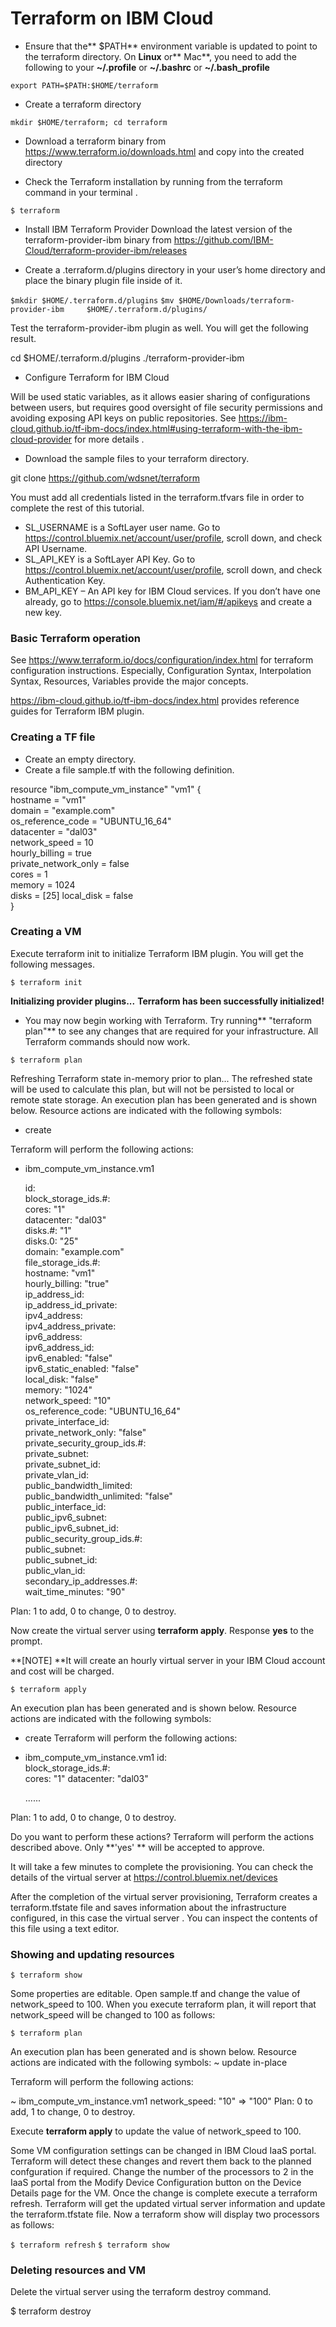 # Terraform on IBM Cloud

- Ensure that the** $PATH** environment variable is updated to point to the terraform directory.
On **Linux** or** Mac**, you need to add the following to your **~/.profile** or **~/.bashrc** or  **~/.bash_profile**

`export PATH=$PATH:$HOME/terraform`

- Create a terraform directory

`mkdir $HOME/terraform; cd terraform`

- Download a terraform binary from  https://www.terraform.io/downloads.html and copy into the created directory

- Check the Terraform installation by running from the terraform command in your terminal .

`$ terraform`

- Install IBM Terraform Provider 
Download the latest version of the terraform-provider-ibm binary from https://github.com/IBM-Cloud/terraform-provider-ibm/releases 

- Create a .terraform.d/plugins directory in your user’s home directory and place the binary plugin file inside of it.

`$mkdir $HOME/.terraform.d/plugins`
`$mv $HOME/Downloads/terraform-provider-ibm     $HOME/.terraform.d/plugins/ `

Test the terraform-provider-ibm plugin as well. You will get the following result.

cd $HOME/.terraform.d/plugins
./terraform-provider-ibm

- Configure Terraform for IBM Cloud

Will be used static variables, as it allows easier sharing of configurations between users, but requires good oversight of file security permissions and avoiding exposing API keys on public repositories. 
See https://ibm-cloud.github.io/tf-ibm-docs/index.html#using-terraform-with-the-ibm-cloud-provider for more details .

- Download the sample files to your terraform directory. 

git clone https://github.com/wdsnet/terraform

You must add all credentials listed in the terraform.tfvars file in order to complete the rest of this tutorial.

-  SL_USERNAME is a SoftLayer user name. Go to https://control.bluemix.net/account/user/profile, scroll down, and check API Username.
- SL_API_KEY is a SoftLayer API Key. Go to https://control.bluemix.net/account/user/profile, scroll down, and check Authentication Key.
- BM_API_KEY – An API key for IBM Cloud services. If you don’t have one already, go to https://console.bluemix.net/iam/#/apikeys and create a new key.

### Basic Terraform operation

See https://www.terraform.io/docs/configuration/index.html for terraform configuration instructions. Especially, Configuration Syntax, Interpolation Syntax, Resources, Variables provide the major concepts.

https://ibm-cloud.github.io/tf-ibm-docs/index.html provides reference guides for Terraform IBM plugin.

### Creating a TF file 

- Create an empty directory.
- Create a file sample.tf with the following definition.

resource "ibm_compute_vm_instance" "vm1" { \
 hostname = "vm1" \
 domain = "example.com" \
 os_reference_code = "UBUNTU_16_64" \
 datacenter = "dal03" \
 network_speed = 10 \
 hourly_billing = true \
 private_network_only = false \
 cores = 1 \
 memory = 1024 \
 disks = [25] local_disk = false \
}

### Creating a VM

Execute terraform init to initialize Terraform IBM plugin. You will get the following messages.

`$ terraform init`

**Initializing provider plugins...**
**Terraform has been successfully initialized!**

- You may now begin working with Terraform. Try running** "terraform plan"** to see
any changes that are required for your infrastructure. All Terraform commands
should now work.

`$ terraform plan`

Refreshing Terraform state in-memory prior to plan...
The refreshed state will be used to calculate this plan, but will not be persisted to local or remote state storage.
An execution plan has been generated and is shown below.
Resource actions are indicated with the following symbols:
  + create

Terraform will perform the following actions:

  + ibm_compute_vm_instance.vm1

      id:                           <computed> \
      block_storage_ids.#:          <computed> \
      cores:                        "1"        \
      datacenter:                   "dal03"    \
      disks.#:                      "1"        \
      disks.0:                      "25"       \
      domain:                       "example.com" \
      file_storage_ids.#:           <computed>  \
      hostname:                     "vm1"  \
      hourly_billing:               "true" \
      ip_address_id:                <computed> \
      ip_address_id_private:        <computed> \
      ipv4_address:                 <computed> \
      ipv4_address_private:         <computed> \
      ipv6_address:                 <computed> \
      ipv6_address_id:              <computed> \
      ipv6_enabled:                 "false" \
      ipv6_static_enabled:          "false" \
      local_disk:                   "false" \
      memory:                       "1024" \
      network_speed:                "10" \
      os_reference_code:            "UBUNTU_16_64" \
      private_interface_id:         <computed> \
      private_network_only:         "false" \
      private_security_group_ids.#: <computed> \
      private_subnet:               <computed> \
      private_subnet_id:            <computed> \
      private_vlan_id:              <computed> \
      public_bandwidth_limited:     <computed> \
      public_bandwidth_unlimited:   "false" \
      public_interface_id:          <computed> \
      public_ipv6_subnet:           <computed> \
      public_ipv6_subnet_id:        <computed> \
      public_security_group_ids.#:  <computed> \
      public_subnet:                <computed> \
      public_subnet_id:             <computed> \
      public_vlan_id:               <computed> \
      secondary_ip_addresses.#:     <computed>  
      wait_time_minutes:            "90" 

Plan: 1 to add, 0 to change, 0 to destroy.

Now create the virtual server using **terraform apply**. Response **yes** to the prompt.

**[NOTE] **It will create an hourly virtual server in your IBM Cloud account and cost will be charged.

`$ terraform apply`

An execution plan has been generated and is shown below.
Resource actions are indicated with the following symbols:
 
 + create
Terraform will perform the following actions:

  + ibm_compute_vm_instance.vm1
      id:                           <computed> \
      block_storage_ids.#:          <computed> \
      cores:                        "1" 
      datacenter:                   "dal03" 

      ......

Plan: 1 to add, 0 to change, 0 to destroy.


Do you want to perform these actions?
  Terraform will perform the actions described above.
  Only **'yes' ** will be accepted to approve.


It will take a few minutes to complete the provisioning. You can check the details of the virtual server at https://control.bluemix.net/devices

After the completion of the virtual server provisioning, Terraform creates a terraform.tfstate file and saves information about the infrastructure configured, in this case the virtual server . You can inspect the contents of this file using a text editor.

### Showing and updating resources

`$ terraform show`

Some properties are editable. Open sample.tf and change the value of network_speed to 100. When you execute terraform plan, it will report that network_speed will be changed to 100 as follows:

`$ terraform plan`

An execution plan has been generated and is shown below.
Resource actions are indicated with the following symbols:
 ~ update in-place

Terraform will perform the following actions:

 ~ ibm_compute_vm_instance.vm1
 network_speed: "10" => "100"
Plan: 0 to add, 1 to change, 0 to destroy.

Execute **terraform apply** to update the value of network_speed to 100.

Some VM configuration settings can be changed in IBM Cloud IaaS portal. Terraform will detect these changes and revert them back to the planned confguration if required. Change the number of the processors to 2 in the IaaS portal from the Modify Device Configuration button on the Device Details page for the VM. Once the change is complete execute a terraform refresh. Terraform will get the updated virtual server information and update the terraform.tfstate file. Now a terraform show will display two processors as follows:
 
`$ terraform refresh`
`$ terraform show`

### Deleting resources and VM

Delete the virtual server using the terraform destroy command.

$ terraform destroy
